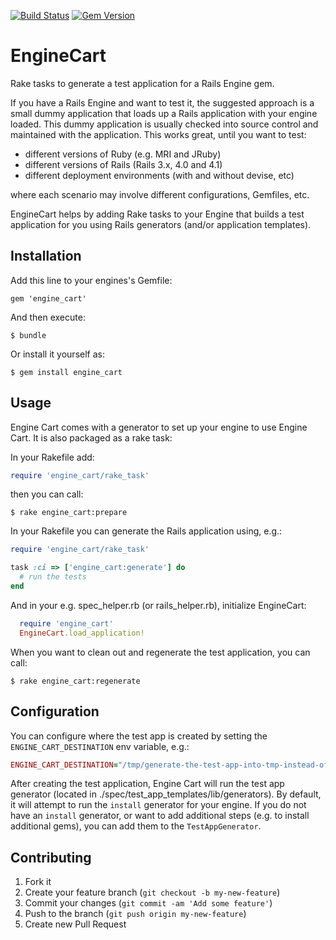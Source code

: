 [![Build Status](https://travis-ci.org/cbeer/engine_cart.svg?branch=master)](https://travis-ci.org/cbeer/engine_cart) [![Gem Version](https://badge.fury.io/rb/engine_cart.svg)](http://badge.fury.io/rb/engine_cart)

# EngineCart

Rake tasks to generate a test application for a Rails Engine gem.

If you have a Rails Engine and want to test it, the suggested approach is a small dummy application that loads up a Rails application with your engine loaded. This dummy application is usually checked into source control and maintained with the application. This works great, until you want to test:

 - different versions of Ruby (e.g. MRI and JRuby)
 - different versions of Rails (Rails 3.x, 4.0 and 4.1)
 - different deployment environments (with and without devise, etc)

where each scenario may involve different configurations, Gemfiles, etc.

EngineCart helps by adding Rake tasks to your Engine that builds a test application for you using Rails generators (and/or application templates).

## Installation

Add this line to your engines's Gemfile:

    gem 'engine_cart'

And then execute:

    $ bundle

Or install it yourself as:

    $ gem install engine_cart

## Usage

Engine Cart comes with a generator to set up your engine to use Engine Cart. It is also packaged as a rake task:

In your Rakefile add:

```ruby
require 'engine_cart/rake_task'
```

then you can call:

```
$ rake engine_cart:prepare
```

In your Rakefile you can generate the Rails application using, e.g.:

```ruby
require 'engine_cart/rake_task'

task :ci => ['engine_cart:generate'] do
  # run the tests
end
```

And in your e.g. spec\_helper.rb (or rails\_helper.rb), initialize EngineCart:

```ruby
  require 'engine_cart'
  EngineCart.load_application!
```

When you want to clean out and regenerate the test application, you can call:

```
$ rake engine_cart:regenerate
```

## Configuration

You can configure where the test app is created by setting the `ENGINE_CART_DESTINATION` env variable, e.g.:

```ruby
ENGINE_CART_DESTINATION="/tmp/generate-the-test-app-into-tmp-instead-of-your-app" rake ci
```

After creating the test application, Engine Cart will run the test app generator (located in ./spec/test_app_templates/lib/generators). By default, it will attempt to run the `install` generator for your engine. If you do not have an `install` generator, or want to add additional steps (e.g. to install additional gems), you can add them to the `TestAppGenerator`.

## Contributing

1. Fork it
2. Create your feature branch (`git checkout -b my-new-feature`)
3. Commit your changes (`git commit -am 'Add some feature'`)
4. Push to the branch (`git push origin my-new-feature`)
5. Create new Pull Request
